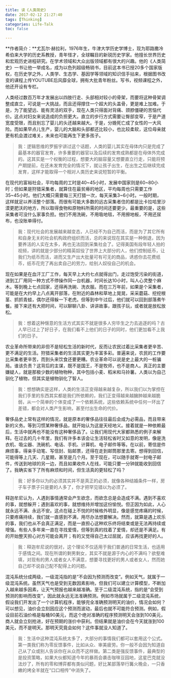 ```yaml
---
title: 读《人类简史》
date: 2017-02-12 21:27:40
tags: [Thinking]
categories: Life-Talk
toc: false

---
```


**作者简介：**尤瓦尔·赫拉利，1976年生，牛津大学历史学博士，现为耶路撒冷希伯来大学的历史系教授，青年怪才，全球瞩目的新锐历史学家。他擅长世界历史和宏观历史进程研究。在学术领域和大众出版领域都有很大的兴趣。他的《人类简史》一书让他一举成名，成为以色列超级畅销书，目前这本书已授20多个国家版权，在历史学之外，人类学、生态学、基因学等领域的知识信手拈来，根据图书改变的课程上传YOUTUBE后风靡全球，拥有大批青年粉丝。写书，视频课程之外，他还开设有专栏。

人类经过数百万年才发展出以四肢行走、头部相对较小的骨架，而要将这种骨架调整成直立，可说是一大挑战，而且还得撑住一个超大的头盖骨，更是难上加难。于是，为了能望远、能有灵活的双手，现在人类只得面对背痛、颈脖僵硬的苦恼代价。这点对妇女来说造成的负担更大。直立的步行方式需要让臀部变窄，于是产道宽度受限，而且别忘了婴儿的头还越来越大。于是，分娩死亡成了女性的一大风险。而如果早点儿生产，婴儿的大脑和头部都还比较小，也比较柔软，这位母亲就更有机会渡过难关，未来也可能再生下更多孩子。

> 我：逻辑思维的罗振宇讲过这个话题，人类的婴儿其实在母体内只是完成了最基本的器官发育，许多重要的器官以及后续的发育成熟都是在母体外完成的。这其实是一个权衡的过程，想要大的脑容量又想要直立行走，只能将预产期提前，在还未发育完全的情况下，就让孩子出生，在出生之后继续完成发育，这样才能取得一个相对人类历史来说短暂的平衡。

在现代的富裕社会，平均每周的工时是40~45小时，发展中国家则是60~80小时；但如果是狩猎采集者，就算住在最贫瘠的地区，平均每周也只需要工作35~45小时。他们大概只需要每三天打猎一次，每天采集3~6小时。一般时期，这样就足以养活整个部落。而很有可能大多数的远古采集者住的都是比卡拉哈里沙漠更肥沃的地方，所以取得食物和原物料所需的时间还要更少。最重要的是，这些采集者可没什么家事负担。他们不用洗碗，不用吸地毯，不用擦地板，不用还尿布，也没账单得付。

> 我：现代社会的发展越来越变态，人已经不为自己而活，而是为了其它所有和自身无关的社会机构政府组织而活，总的来说现在其实是一种倒退，因为要养活的人实在太多，再也无法回到采集社会了。记得美国有段年轻人拍的视频，讲的就是少部分的精英奴役了世界上大部分的人，他们控制纸币，让我们为纸币而活，进而又生产出大批量可有可无的商品，诱惑你去花费纸币，纸币花完了再出卖自己的劳力，给别人奴役自己的机会。

现在如果是在血汗工厂工作，每天早上大约七点就得出门，走过饱受污染的街道，进到工厂用同一种方式不停操作同一台机器，时间长达10小时，叫人心灵整个麻木。等到晚上七点回家，还得再洗碗、洗衣服。而在三万年前，如果是个采集者，可能是在大约早上八点离开部落，在附近的森林和草地上晃晃，采采蘑菇、挖挖根茎、抓抓青蛙，偶尔还得躲一下老虎。但等到中午过后，他们就可以回到部落煮午餐。接下来还有大把时间，可以聊聊八卦、讲讲故事，跟孩子玩，或者就是放松放松。

> 我：想着这种惬意的生活方式其实不就是很多人穷毕生之力去追逐的吗？古人早已过上了好日子，在我们看不上他们的日子的同时，他们更加看不上我们的日子。

农业革命所带来的非但不是轻松生活的新时代，反而让农民过着比采集者更辛苦、更不满足的生活。狩猎采集者的生活其实更为丰富多彩。普遍来说，农民的工作要比采集者更辛苦，而到头来饮食还要更糟。农业革命可以说是史上最大的一桩骗局。谁该负责？这背后的主谋，既不是国王，不是牧师，也不是商人。真正的主要嫌疑人，就是那极少数的植物物种，其中包括小麦、稻米和马铃薯。人类以为自己驯化了植物，但其实是植物驯化了智人。

> 我：想想确实是这样，人类的生活正变得越来越复杂，所以我们以为掌控在我们手里的东西其实都是我们所依赖的，我们正变得越来越臃肿越来越脆弱，从一个简单的个体变成了一个依赖系统，这些依赖系统中任何一环出了差错，都会对人类产生影响，甚至付出生命的代价。

奢侈品史上常有这样的情况，就是原本的奢侈品往往最后会成为必需品，而且带来新的义务。等到习惯某种奢侈品，就开始认为这是天经地义。接着就是一种依赖最后，生活中就再也不能没有这种奢侈品了。让我们用现代大家都熟悉的例子来解释。在过去的几十年里，我们有许多本该会让生活轻松省时又如意的发明，像是洗衣机、吸尘器、洗碗机、电话、手机、计算机、电子邮件等等。在以前，寄信是件麻烦事，得亲手动笔、写信封、贴邮票，还得在走到邮筒那里去寄。想得到回信，可能得等上几天、几星期，甚至是几个月。至于现在，可以随手就寄一封电子邮件，传送到地球的另一边，而且如果收件人在线，可能只要一分钟就能收到回信了。我确实省下了所有麻烦和时间，但生活真的更轻松了吗？

> 我：好多你以为的必须其实并不是真正的必须，就像各种结婚条件一样，房子车子票子只是要的人多了，你才把罕见错以为必须了。

释迦牟尼认为，人遇到事情通常会产生欲念，而欲念总是会造成不满。遇到不喜欢的事，就想躲开；遇到喜欢的事，就想维持并增加这份愉悦。但正因为如此，人心就永远不满、永远不安。这点在碰上不悦的时候格外明显，像是感觉疼痛的时候，只要疼痛持续，我们就一直感到不满，用尽办法想要解决。然而，就算是遇上欢乐的事，我们也从不会真正满足，而是一直担心这种欢乐终将结束或是无法再持续或增强。有些人多年来一直在寻找爱情，但等到真的找着了爱情，却还是不满足。有的开始整天担心对方可能会离开；有的又觉得自己太过屈就，应该再找更好的人。

> 我：释迦牟尼说的很对，这个理论不仅适用于我们普通的日常生活，也适用于感情之间。现在所谓的剩男剩女，其实不就是源于内心的不满吗？欲壑难填，对现有的男人或者女人不满意，想要寻找更好的男人或者女人，然而她自己却不说自己配不配得上的问题。

混沌系统分成两级，一级混沌指的是“不会因为预测而改变”。例如天气，就属于一级混沌系统。虽然天气也是受到无数因素影响，但我们可以建立计算模型，不断加入越来越多因素，让天气预报也越来越准确。至于二级混沌系统，指的是“会受到预测的影响而改变”，因此就永远无法准确预测。例如市场就属于二级混沌系统，假设我们开发出了一个计算机程序，能够完全准确预测明天的油价，情况会如何？可以想见，油价会立刻因应这个预测而波动，最后也就不可能符合预测。例如，假设目前石油价格是每桶90美元，而这个绝对准确的程序预测明天会涨到100美元，商人就会立刻抢进，好在预期的涨价中获利。但结果就是油价会在今天就涨到100美元，而不是明天。那明天究竟会如何？这件事就没人知道了。

> 我：生活中这种混沌系统太多了，大部分的事情我们都可以套用这个公式。第一类我们称为零反馈事件，比如从众、审美疲劳。你一般不会因为知道自己从了众或别人告诉你在从众而不这样做。第二类是强反馈事件，最典型的是投资策略，如果大伙都知道今年的暴雨会袭击咖啡豆园地，这星巴克就没法炒了，所有的零和博弈都有类似问题，好比某部落举行篝火晚会，一只香嫩的烤全羊就在“口口相传”中消失了。
